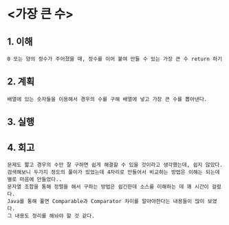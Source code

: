 # <가장 큰 수>

## 1. 이해

    0 또는 양의 정수가 주어졌을 때, 정수를 이어 붙여 만들 수 있는 가장 큰 수 return 하기

## 2. 계획

    배열에 있는 숫자들을 이용해서 경우의 수를 구해 배열에 넣고 가장 큰 수를 뽑아낸다.

## 3. 실행

## 4. 회고

    문제도 짧고 경우의 수만 잘 구하면 쉽게 해결할 수 있을 것이라고 생각했는데, 쉽지 않았다.
    검색해보니 두가지 정도의 풀이가 있었는데 4자리로 만들어서 비교하는 방법은 이해는 되는데 별로 마음에 안들었다..
    문자열 조합을 통해 정렬을 해서 구하는 방법은 쉽긴한데 소스를 이해하는 데 꽤 시간이 걸렸다.
    Java를 통해 풀면 Comparable과 Comparator 차이를 알아야한다는 내용들이 많이 보였다.
    그 내용도 정리를 해놔야 할 것 같다.
